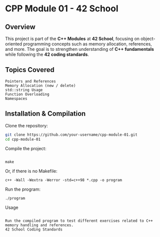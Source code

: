 # CPP Module 01 - 42 School

## Overview
This project is part of the **C++ Modules** at **42 School**, focusing on object-oriented programming concepts such as memory allocation, references, and more. The goal is to strengthen understanding of **C++ fundamentals** while following the **42 coding standards**.

## Topics Covered

    Pointers and References
    Memory Allocation (new / delete)
    std::string Usage
    Function Overloading
    Namespaces


## Installation & Compilation

Clone the repository:
```bash
git clone https://github.com/your-username/cpp-module-01.git
cd cpp-module-01

```
Compile the project:
```

make

```
Or, if there is no Makefile:
```
c++ -Wall -Wextra -Werror -std=c++98 *.cpp -o program

```
 Run the program:
```
./program

```
Usage
```

Run the compiled program to test different exercises related to C++ memory handling and references.
42 School Coding Standards

